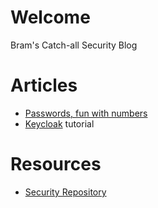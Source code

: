 # Welcome

Bram's Catch-all Security Blog

# Articles
* [Passwords, fun with numbers](2019-02-20_passwords_fun_with_numbers/README.md)
* [Keycloak](2019-08-20_keycloak_tutorial/README.md) tutorial


# Resources
* [Security Repository](https://github.com/brampat/security)